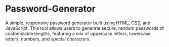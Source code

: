 # Password-Generator
A simple, responsive password generator built using HTML, CSS, and JavaScript. This tool allows users to generate secure, random passwords of customizable lengths, featuring a mix of uppercase letters, lowercase letters, numbers, and special characters.
